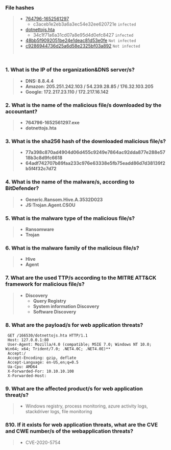 
### File hashes


> - <a href="projects/files/764796-1652561297.exe">764796-1652561297</a>
>     - c3aceb1e2eb3a6a3ec54e32ee620721e `infected`
> - <a href="projects/files/dotnettojs.hta">dotnettojs.hta</a>
>    - 34c1f71a6a31cd07a8e95d4d0efc8427 `infected`
> - <a href="projects/files/heartbeat-1652561296.html">48bb5f9092051be24e1deac81d53e0fe</a> `Not infected`
> - <a href="projects/files/script%3E">c9286944736d25a6d58e2325bf03a892</a> `Not infected`
<br><br>
#

### 1. What is the IP of the organization&DNS server/s?

> - **DNS: 8.8.4.4**
> - **Amazon: 205.251.242.103 / 54.239.28.85 / 176.32.103.205**
> - **Google: 172.217.23.110 / 172.217.16.142**

### 2. What is the name of the malicious file/s downloaded by the accountant?

> - **764796-1652561297.exe**
> - **dotnettojs.hta**

### 3. What is the sha256 hash of the downloaded malicious file/s?

> - **77a398c870ad4904d06d455c9249e7864ac92dda877e288e5718b3c8d9fc6618**
> - **64adf742707b89faa233c976e63338e5fb75eadd86d7d38139f2b5f4f32c7d72**

### 4. What is the name of the malware/s, according to BitDefender?

> - **Generic.Ransom.Hive.A.3532D023**
> - **JS:Trojan.Agent.CSOU**

### 5. What is the malware type of the malicious file/s?

> - **Ransomware**
> - **Trojan**

### 6. What is the malware family of the malicious file/s?

> - **Hive**
> - **Agent**

### 7. What are the used TTP/s according to the MITRE ATT&CK framework for malicious file/s?

> - **Discovery**
>     - **Query Registry**
>     - **System information Discovery**
>     - **Software Discovery**

### 8. What are the payload/s for web application threats?
```
 GET /166530/dotnettojs.hta HTTP/1.1
 Host: 127.0.0.1:80
 User-Agent: Mozilla/4.0 (compatible; MSIE 7.0; Windows NT 10.0; Win64; x64; Trident/7.0; .NET4.0C; .NET4.0E)**
 Accept:/
 Accept-Encoding: gzip, deflate
 Accept-Language: en-US,en;q=0.5
 Ua-Cpu: AMD64
 X-Forwarded-For: 10.10.10.108
 X-Forwarded-Host:
```
### 9. What are the affected product/s for web application threat/s?

> - Windows registry, process monitoring, azure activity logs, stackdriver logs, file monitoring

### ß10. If it exists for web application threats, what are the CVE and CWE number/s of the webapplication threats?

> - CVE-2020-5754
